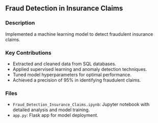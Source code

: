## Fraud Detection in Insurance Claims

### Description
Implemented a machine learning model to detect fraudulent insurance claims.

### Key Contributions
- Extracted and cleaned data from SQL databases.
- Applied supervised learning and anomaly detection techniques.
- Tuned model hyperparameters for optimal performance.
- Achieved a precision of 95% in identifying fraudulent claims.

### Files
- `Fraud_Detection_Insurance_Claims.ipynb`: Jupyter notebook with detailed analysis and model training.
- `app.py`: Flask app for model deployment.

